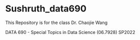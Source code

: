 # Sushruth_data690
This Repository is for the class Dr. Chaojie Wang

DATA 690 - Special Topics in Data Science 
(06.7928) SP2022
